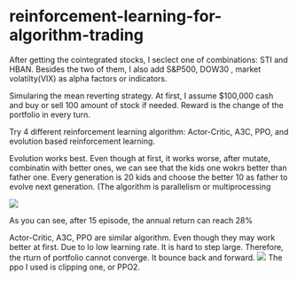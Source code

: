 # reinforcement-learning-for-algorithm-trading

After getting the cointegrated stocks, I seclect one of combinations: STI and HBAN. Besides the two of them, I also add S&P500, DOW30 , market volatilty(VIX) as alpha factors or indicators.

Simularing the mean reverting strategy. At first, I assume $100,000 cash and buy or sell 100 amount of stock if needed. Reward is the change of the portfolio in every turn.

Try 4 different reinforcement learning algorithm: Actor-Critic, A3C, PPO, and evolution based reinforcement learning.

Evolution works best. Even though at first, it works worse, after mutate, combinatin with better ones, we can see that the kids one wokrs better than father one. Every generation is 20 kids and choose the better 10 as father to evolve next generation. (The algorithm is parallelism or multiprocessing

![](image/eo=volution.png)

As you can see, after 15 episode, the annual return can reach 28%

Actor-Critic, A3C, PPO are similar algorithm. Even though they may work better at first. Due to lo low learning rate. It is hard to step large. Therefore, the rturn of portfolio cannot converge. It bounce back and forward.
![](image/)
The ppo I used is clipping one, or PPO2. 
